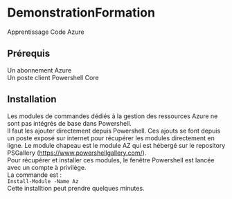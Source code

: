 # DemonstrationFormation
Apprentissage Code Azure

## Prérequis
Un abonnement Azure  
Un poste client Powershell Core  

## Installation
Les modules de commandes dédiés à la gestion des ressources Azure ne sont pas intégrés de base dans Powershell.  
Il faut les ajouter directement depuis Powershell. Ces ajouts se font depuis un poste exposé sur internet pour récupérer les modules directement en ligne. Le module chapeau est le module AZ qui est hébergé sur le repository PSGallery (https://www.powershellgallery.com/).  
Pour récupérer et installer ces modules, le fenêtre Powershell est lancée avec un compte à privilège.  
La commande est :  
`Install-Module -Name Az`  
Cette installtion peut prendre quelques minutes.



